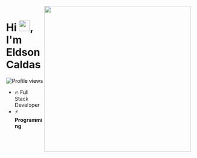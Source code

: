 <img align="right" height="400px" width="400px" src="https://raw.githubusercontent.com/gist/EldsonC/f1bed1c12d232c29914156fcb1e48e3b/raw/3dbf76015680a9d6b42e875aa6c848a985b3c11f/banner.svg"/>
<h1 align="left">Hi <img src="https://raw.githubusercontent.com/kaueMarques/kaueMarques/master/hi.gif" height="30px">, I'm Eldson Caldas</h1>
<p align="left"> <img src="https://komarev.com/ghpvc/?username=EldsonC&color=#fff" alt="Profile views" /> </p>


- 🔥 Full Stack Developer
- ⚡ **Programming**
